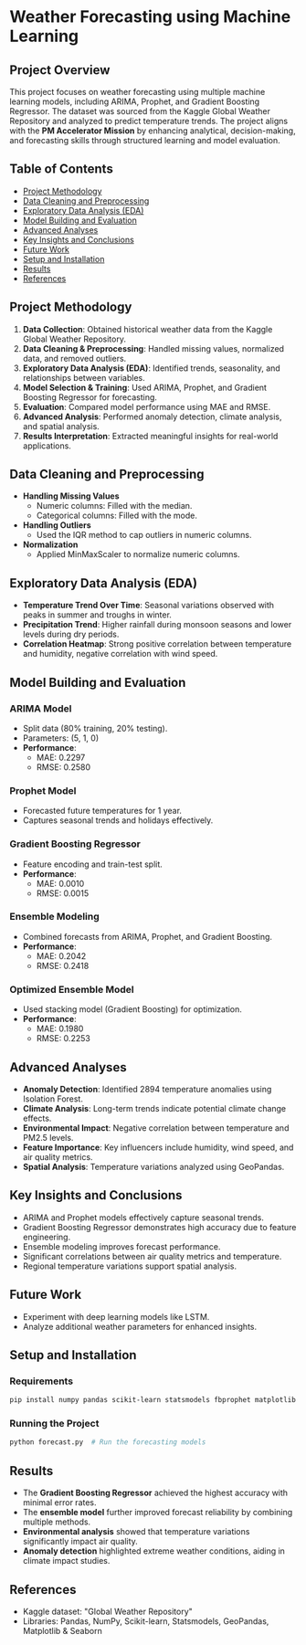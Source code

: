 # Weather Forecasting using Machine Learning

## Project Overview
This project focuses on weather forecasting using multiple machine learning models, including ARIMA, Prophet, and Gradient Boosting Regressor. The dataset was sourced from the Kaggle Global Weather Repository and analyzed to predict temperature trends. The project aligns with the **PM Accelerator Mission** by enhancing analytical, decision-making, and forecasting skills through structured learning and model evaluation.

## Table of Contents
- [Project Methodology](#project-methodology)
- [Data Cleaning and Preprocessing](#data-cleaning-and-preprocessing)
- [Exploratory Data Analysis (EDA)](#exploratory-data-analysis-eda)
- [Model Building and Evaluation](#model-building-and-evaluation)
- [Advanced Analyses](#advanced-analyses)
- [Key Insights and Conclusions](#key-insights-and-conclusions)
- [Future Work](#future-work)
- [Setup and Installation](#setup-and-installation)
- [Results](#results)
- [References](#references)

## Project Methodology
1. **Data Collection**: Obtained historical weather data from the Kaggle Global Weather Repository.
2. **Data Cleaning & Preprocessing**: Handled missing values, normalized data, and removed outliers.
3. **Exploratory Data Analysis (EDA)**: Identified trends, seasonality, and relationships between variables.
4. **Model Selection & Training**: Used ARIMA, Prophet, and Gradient Boosting Regressor for forecasting.
5. **Evaluation**: Compared model performance using MAE and RMSE.
6. **Advanced Analysis**: Performed anomaly detection, climate analysis, and spatial analysis.
7. **Results Interpretation**: Extracted meaningful insights for real-world applications.

## Data Cleaning and Preprocessing
- **Handling Missing Values**
  - Numeric columns: Filled with the median.
  - Categorical columns: Filled with the mode.
- **Handling Outliers**
  - Used the IQR method to cap outliers in numeric columns.
- **Normalization**
  - Applied MinMaxScaler to normalize numeric columns.

## Exploratory Data Analysis (EDA)
- **Temperature Trend Over Time**: Seasonal variations observed with peaks in summer and troughs in winter.
- **Precipitation Trend**: Higher rainfall during monsoon seasons and lower levels during dry periods.
- **Correlation Heatmap**: Strong positive correlation between temperature and humidity, negative correlation with wind speed.

## Model Building and Evaluation
### ARIMA Model
- Split data (80% training, 20% testing).
- Parameters: (5, 1, 0)
- **Performance**:
  - MAE: 0.2297
  - RMSE: 0.2580

### Prophet Model
- Forecasted future temperatures for 1 year.
- Captures seasonal trends and holidays effectively.

### Gradient Boosting Regressor
- Feature encoding and train-test split.
- **Performance**:
  - MAE: 0.0010
  - RMSE: 0.0015

### Ensemble Modeling
- Combined forecasts from ARIMA, Prophet, and Gradient Boosting.
- **Performance**:
  - MAE: 0.2042
  - RMSE: 0.2418

### Optimized Ensemble Model
- Used stacking model (Gradient Boosting) for optimization.
- **Performance**:
  - MAE: 0.1980
  - RMSE: 0.2253

## Advanced Analyses
- **Anomaly Detection**: Identified 2894 temperature anomalies using Isolation Forest.
- **Climate Analysis**: Long-term trends indicate potential climate change effects.
- **Environmental Impact**: Negative correlation between temperature and PM2.5 levels.
- **Feature Importance**: Key influencers include humidity, wind speed, and air quality metrics.
- **Spatial Analysis**: Temperature variations analyzed using GeoPandas.

## Key Insights and Conclusions
- ARIMA and Prophet models effectively capture seasonal trends.
- Gradient Boosting Regressor demonstrates high accuracy due to feature engineering.
- Ensemble modeling improves forecast performance.
- Significant correlations between air quality metrics and temperature.
- Regional temperature variations support spatial analysis.

## Future Work
- Experiment with deep learning models like LSTM.
- Analyze additional weather parameters for enhanced insights.

## Setup and Installation
### Requirements
```bash
pip install numpy pandas scikit-learn statsmodels fbprophet matplotlib seaborn geopandas
```

### Running the Project
```bash
python forecast.py  # Run the forecasting models
```

## Results
- The **Gradient Boosting Regressor** achieved the highest accuracy with minimal error rates.
- The **ensemble model** further improved forecast reliability by combining multiple methods.
- **Environmental analysis** showed that temperature variations significantly impact air quality.
- **Anomaly detection** highlighted extreme weather conditions, aiding in climate impact studies.

## References
- Kaggle dataset: "Global Weather Repository"
- Libraries: Pandas, NumPy, Scikit-learn, Statsmodels, GeoPandas, Matplotlib & Seaborn
